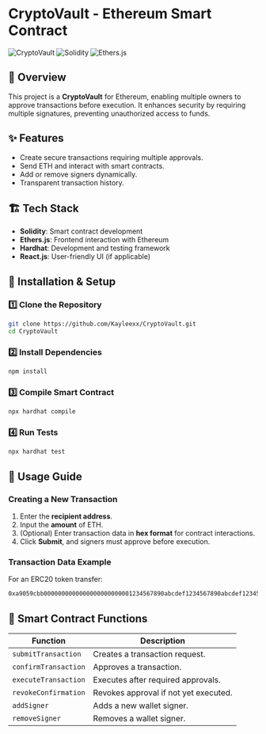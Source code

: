 # CryptoVault - Ethereum Smart Contract

![CryptoVault](https://img.shields.io/badge/Blockchain-Ethereum-blue.svg)
![Solidity](https://img.shields.io/badge/Smart_Contract-Solidity-orange.svg)
![Ethers.js](https://img.shields.io/badge/Web3-Library-green.svg)

## 📌 Overview
This project is a **CryptoVault** for Ethereum, enabling multiple owners to approve transactions before execution. It enhances security by requiring multiple signatures, preventing unauthorized access to funds.

## ✨ Features
- Create secure transactions requiring multiple approvals.
- Send ETH and interact with smart contracts.
- Add or remove signers dynamically.
- Transparent transaction history.

## 🏗️ Tech Stack
- **Solidity**: Smart contract development
- **Ethers.js**: Frontend interaction with Ethereum
- **Hardhat**: Development and testing framework
- **React.js**: User-friendly UI (if applicable)

## 🚀 Installation & Setup
### **1️⃣ Clone the Repository**
```sh
git clone https://github.com/Kayleexx/CryptoVault.git
cd CryptoVault
```

### **2️⃣ Install Dependencies**
```sh
npm install
```

### **3️⃣ Compile Smart Contract**
```sh
npx hardhat compile
```

### **4️⃣ Run Tests**
```sh
npx hardhat test
```

## 🎯 Usage Guide
### **Creating a New Transaction**
1. Enter the **recipient address**.
2. Input the **amount** of ETH.
3. (Optional) Enter transaction data in **hex format** for contract interactions.
4. Click **Submit**, and signers must approve before execution.

### **Transaction Data Example**
For an ERC20 token transfer:
```sh
0xa9059cbb0000000000000000000000001234567890abcdef1234567890abcdef123456780000000000000000000000000000000000000000000000000000000000000186a0
```

## 🔑 Smart Contract Functions
| Function            | Description |
|---------------------|-------------|
| `submitTransaction` | Creates a transaction request. |
| `confirmTransaction` | Approves a transaction. |
| `executeTransaction` | Executes after required approvals. |
| `revokeConfirmation` | Revokes approval if not yet executed. |
| `addSigner` | Adds a new wallet signer. |
| `removeSigner` | Removes a wallet signer. |

